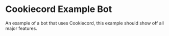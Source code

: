 # Cookiecord Example Bot

An example of a bot that uses Cookiecord, this example should show off all major features.
